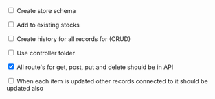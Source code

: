 <input type="checkbox" /> Create store schema

<input type="checkbox" /> Add to existing stocks

<input type="checkbox" /> Create history for all records for (CRUD)

<input type="checkbox" /> Use controller folder

<input type="checkbox" checked /> All route's for get, post, put and delete should be in API

<input type="checkbox" /> When each item is updated other records connected to it should be updated also
